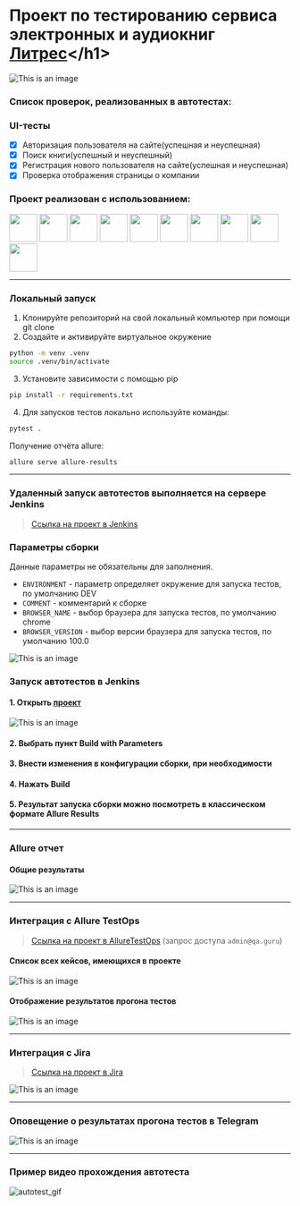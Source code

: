 # Проект по тестированию сервиса электронных и аудиокниг [Литрес](https://www.litres.ru")</h1>


![This is an image](resources/images/ui/main_page_litres.png)

<h3> Список проверок, реализованных в автотестах:</h3>

### UI-тесты

- [x] Авторизация пользователя на сайте(успешная и неуспешная)
- [x] Поиск книги(успешный и неуспешный)
- [x] Регистрация нового пользователя на сайте(успешная и неуспешная)
- [x] Проверка отображения страницы о компании

### Проект реализован с использованием:

<img src="resources/images/logo/python.svg" width="50"> <img src="resources/images/logo/pytest.png" width="50"> <img src="resources/images/logo/pycharm.png" width="50"> <img src="resources/images/logo/selene.png" width="50"> <img src="resources/images/logo/selenoid.png" width="50"> <img src="resources/images/logo/jenkins.png" width="50"> <img src="resources/images/logo/Allure.svg" width="50"> <img src="resources/images/logo/Allure_TO.svg" width="50"> <img src="resources/images/logo/telegram.svg" width="50"> <img src="resources/images/logo/jira.svg" width="50">

----

### Локальный запуск

1. Клонируйте репозиторий на свой локальный компьютер при помощи git clone
2. Создайте и активируйте виртуальное окружение

  ```bash
  python -m venv .venv
  source .venv/bin/activate
  ```

3. Установите зависимости с помощью pip

  ```bash
  pip install -r requirements.txt
  ```

4. Для запусков тестов локально используйте команды:

  ```bash
  pytest .
  ```

Получение отчёта allure:

```bash
allure serve allure-results
```

----

### Удаленный запуск автотестов выполняется на сервере Jenkins

> <a target="_blank" href="https://jenkins.autotests.cloud/job/litres-project/">Ссылка на проект в Jenkins</a>

### Параметры сборки
Данные параметры не обязательны для заполнения.

* `ENVIRONMENT` - параметр определяет окружение для запуска тестов, по умолчанию DEV
* `COMMENT` - комментарий к сборке
* `BROWSER_NAME` - выбор браузера для запуска тестов, по умолчанию chrome
* `BROWSER_VERSION` - выбор версии браузера для запуска тестов, по умолчанию 100.0

![This is an image](resources/images/ui/jenkins_run.PNG)

### Запуск автотестов в Jenkins

#### 1. Открыть <a target="_blank" href="https://jenkins.autotests.cloud/job/litres-project/">проект</a>

![This is an image](resources/images/ui/jenkins.PNG)

#### 2. Выбрать пункт **Build with Parameters**

#### 3. Внести изменения в конфигурации сборки, при необходимости

#### 4. Нажать **Build**

#### 5. Результат запуска сборки можно посмотреть в классическом формате Allure Results

----

### Allure отчет

#### Общие результаты

![This is an image](resources/images/ui/allure.PNG)

----

### Интеграция с Allure TestOps

> <a target="_blank" href="https://allure.autotests.cloud/project/4083/dashboards">Ссылка на проект в
> AllureTestOps</a> (запрос доступа `admin@qa.guru`)

#### Список всех кейсов, имеющихся в проекте

![This is an image](resources/images/ui/allure_testops.PNG)

#### Отображение результатов прогона тестов

![This is an image](resources/images/ui/testops.PNG)

----

### Интеграция с Jira

> <a target="_blank" href="https://jira.autotests.cloud/browse/HOMEWORK-1128">Ссылка на проект в Jira</a>

![This is an image](resources/images/ui/jira.png)

----

### Оповещение о результатах прогона тестов в Telegram

![This is an image](resources/images/ui/telegram.PNG)

----

### Пример видео прохождения автотеста

![autotest_gif](resources/images/ui/video.gif)


